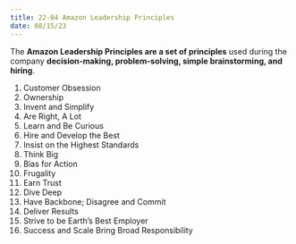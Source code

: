 ```yaml
---
title: 22-04 Amazon Leadership Principles
date: 08/15/23
---
```


The **Amazon Leadership Principles are a set of principles** used during the company **decision-making, problem-solving, simple brainstorming, and hiring**.

1. Customer Obsession
1. Ownership
1. Invent and Simplify
1. Are Right, A Lot
1. Learn and Be Curious
1. Hire and Develop the Best
1. Insist on the Highest Standards
1. Think Big
1. Bias for Action
1. Frugality
1. Earn Trust
1. Dive Deep
1. Have Backbone; Disagree and Commit
1. Deliver Results
1. Strive to be Earth’s Best Employer
1. Success and Scale Bring Broad Responsibility

